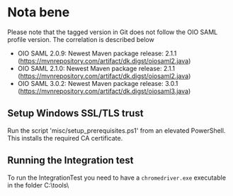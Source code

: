 # Nota bene

Please note that the tagged version in Git does not follow the OIO SAML profile version. The correlation is described below
*    OIO SAML 2.0.9: Newest Maven package release: 2.1.1 (https://mvnrepository.com/artifact/dk.digst/oiosaml2.java)
*    OIO SAML 2.1.0: Newest Maven package release: 2.1.1 (https://mvnrepository.com/artifact/dk.digst/oiosaml2.java)
*    OIO SAML 3.0.2: Newest Maven package release: 3.0.1 (https://mvnrepository.com/artifact/dk.digst/oiosaml3.java)

## Setup Windows SSL/TLS trust

Run the script 'misc/setup_prerequisites.ps1' from an elevated PowerShell. This installs the required CA certificate.

## Running the Integration test

To run the IntegrationTest you need to have a `chromedriver.exe` executable in the folder C:\tools\
